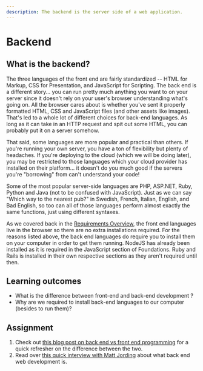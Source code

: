 ```yaml
---
description: The backend is the server side of a web application.
---
```


# Backend

## What is the backend?

The three languages of the front end are fairly standardized -- HTML for Markup, CSS for Presentation, and JavaScript for Scripting. The back end is a different story... you can run pretty much anything you want to on your server since it doesn't rely on your user's browser understanding what's going on. All the browser cares about is whether you've sent it properly formatted HTML, CSS and JavaScript files \(and other assets like images\). That's led to a whole lot of different choices for back-end languages. As long as it can take in an HTTP request and spit out some HTML, you can probably put it on a server somehow.

That said, some languages are more popular and practical than others. If you're running your own server, you have a ton of flexibility but plenty of headaches. If you're deploying to the cloud \(which we will be doing later\), you may be restricted to those languages which your cloud provider has installed on their platform... it doesn't do you much good if the servers you're "borrowing" from can't understand your code!

Some of the most popular server-side languages are PHP, ASP.NET, Ruby, Python and Java \(not to be confused with JavaScript\). Just as we can say "Which way to the nearest pub?" in Swedish, French, Italian, English, and Bad English, so too can all of those languages perform almost exactly the same functions, just using different syntaxes.

As we covered back in the [Requirements Overview](https://www.learnhowtocodebook.com/foundations/requirements/overview), the front end languages live in the browser so there are no extra installations required. For the reasons listed above, the back end languages do require you to install them on your computer in order to get them running. NodeJS has already been installed as it is required in the JavaScript section of Foundations. Ruby and Rails is installed in their own respective sections as they aren't required until then.

## Learning outcomes

- What is the difference between front-end and back-end development ?
- Why are we required to install back-end languages to our computer \(besides to run them\)?

## Assignment

1. Check out [this blog post on back end vs front end programming](http://blog.teamtreehouse.com/i-dont-speak-your-language-frontend-vs-backend) for a quick refresher on the difference between the two.
2. Read over [this quick interview with Matt Jording](https://www.bizjournals.com/washington/inno/stories/news/2014/03/31/what-is-back-end-web-development.html) about what back end web development is.
